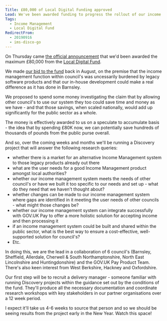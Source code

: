 ```yaml
---
Title: £80,000 of Local Digital Funding approved
Lead: We've been awarded funding to progress the rollout of our income management system, nationally!
Tags: 
  - Income Management
  - Local Digital Fund
RedirectFrom:
  - 20190916
  - ims-disco-go
---
```


On Thursday came [the official announcement](https://twitter.com/kingstonrichard/status/1172140492051636224) that we'd been awarded the maximum £80,000 from the [Local Digital Fund](https://localdigital.gov.uk/fund/).

We made [our bid to the fund](https://docs.google.com/document/d/1I4EPlTWphcculCRcoeXt-2leX4F8AGTL2XGG9sBE9P4) back in August, on the premise that the income management function within council's was uncessarily burdened by legacy software products and that our in-house development could make a real difference as it has done in Barnsley.

We proposed to spend some money investigating the claim that by allowing other council's to use our system they too could save time and money as we have - and that those savings, when scaled nationally, would add up significantly for the public sector as a whole.

The money is effectively awarded to us on a speculate to accumulate basis - the idea that by spending £80K now, we can potentially save hundreds of thousands of pounds from the public purse overall.

And so, over the coming weeks and months we'll be running a Discovery project that will answer the following research queries:

* whether there is a market for an alternative Income Management system to those legacy products already out there
* what are the user needs for a good Income Management product amongst local authorities?
* whether our income management system meets the needs of other council's or have we built it too specific to our needs and set up - what do they need that we haven't thought about?
* whether changes can be made to our income management system where gaps are identified in it meeting the user needs of other councils - what might those changes be?
* whether our income management system can integrate successfully with GOV.UK Pay to offer a more holistic solution for accepting income and then processing it
* if an income management system could be built and shared within the public sector, what is the best way to ensure a cost-effective, well-supported solution for council's?
* Etc.

In doing this, we are the lead in a collaboration of 6 council's (Barnsley, Sheffield, Allerdale, Cherwell & South Northamptonshire, North East Lincolnshire and Huntingdonshire) and the GOV.UK Pay Product Team. There's also keen interest from West Berkshire, Hackney and Oxfordshire.

Our first step will be to recruit a delivery manager - someone familiar with running Discovery projects within the guidance set out by the conditions of the fund. They'll produce all the necessary documentation and coordinate research workshops with key stakeholders in our partner organisations over a 12 week period.

I expect it'll take us 4-6 weeks to source that person and so we should be seeing results from the project early in the New Year. Watch this space!